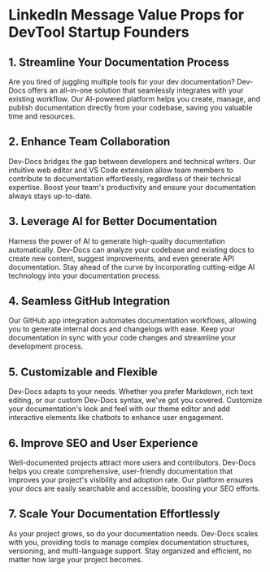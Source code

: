 # LinkedIn Message Value Props for DevTool Startup Founders

## 1. Streamline Your Documentation Process

Are you tired of juggling multiple tools for your dev documentation? Dev-Docs offers an all-in-one solution that seamlessly integrates with your existing workflow. Our AI-powered platform helps you create, manage, and publish documentation directly from your codebase, saving you valuable time and resources.

## 2. Enhance Team Collaboration

Dev-Docs bridges the gap between developers and technical writers. Our intuitive web editor and VS Code extension allow team members to contribute to documentation effortlessly, regardless of their technical expertise. Boost your team's productivity and ensure your documentation always stays up-to-date.

## 3. Leverage AI for Better Documentation

Harness the power of AI to generate high-quality documentation automatically. Dev-Docs can analyze your codebase and existing docs to create new content, suggest improvements, and even generate API documentation. Stay ahead of the curve by incorporating cutting-edge AI technology into your documentation process.

## 4. Seamless GitHub Integration

Our GitHub app integration automates documentation workflows, allowing you to generate internal docs and changelogs with ease. Keep your documentation in sync with your code changes and streamline your development process.

## 5. Customizable and Flexible

Dev-Docs adapts to your needs. Whether you prefer Markdown, rich text editing, or our custom Dev-Docs syntax, we've got you covered. Customize your documentation's look and feel with our theme editor and add interactive elements like chatbots to enhance user engagement.

## 6. Improve SEO and User Experience

Well-documented projects attract more users and contributors. Dev-Docs helps you create comprehensive, user-friendly documentation that improves your project's visibility and adoption rate. Our platform ensures your docs are easily searchable and accessible, boosting your SEO efforts.

## 7. Scale Your Documentation Effortlessly

As your project grows, so do your documentation needs. Dev-Docs scales with you, providing tools to manage complex documentation structures, versioning, and multi-language support. Stay organized and efficient, no matter how large your project becomes.
